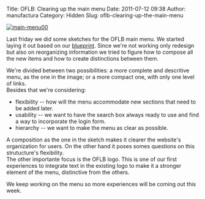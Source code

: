 Title: OFLB: Clearing up the main menu
Date: 2011-07-12 09:38
Author: manufactura
Category: Hidden
Slug: oflb-clearing-up-the-main-menu

[![](http://blog.manufacturaindependente.org/wp-content/uploads/2011/07/main-menu00.png "main-menu00")](http://blog.manufacturaindependente.org/wp-content/uploads/2011/07/main-menu00.png)

Last friday we did some sketches for the OFLB main menu. We started
laying it out based on our
[blueprint](https://blueprints.launchpad.net/openfontlibrary/+spec/header-menu).
Since we're not working only redesign but also on reorganizing
information we tried to figure how to compose all the new items and how
to create distinctions between them.

We're divided between two possibilities: a more complete and descritive
menu, as the one in the image; or a more compact one, with only one
level of links.  
Besides that we're considering:

-   flexibility -- how will the menu accommodate new sections that need
    to be added later.
-   usability -- we want to have the search box always ready to use and
    find a way to incorporate the login form.
-   hierarchy -- we want to make the menu as clear as possible.

A composition as the one in the sketch makes it clearer the website's
organization for users. On the other hand it poses somes questions on
this strutucture's flexibility.  
The other importante focus is the OFLB logo. This is one of our first
experiences to integrate text in the existing logo to make it a stronger
element of the menu, distinctive from the others.

We keep working on the menu so more experiences will be coming out this
week.

